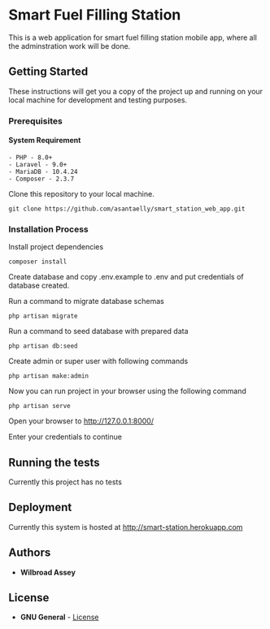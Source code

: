 # Smart Fuel Filling Station

This is a web application for smart fuel filling station mobile app, where all the adminstration work will be done.

## Getting Started

These instructions will get you a copy of the project up and running on your local machine for development and testing purposes.

### Prerequisites

#### System Requirement

    - PHP - 8.0+
    - Laravel - 9.0+
    - MariaDB - 10.4.24
    - Composer - 2.3.7


Clone this repository to your local machine.

```
git clone https://github.com/asantaelly/smart_station_web_app.git
```

### Installation Process

Install project dependencies

```
composer install
```

Create database and copy .env.example to .env and put credentials of database created.

Run a command to migrate database schemas

```
php artisan migrate
```

Run a command to seed database with prepared data

```
php artisan db:seed
```

Create admin or super user with following commands

```
php artisan make:admin
```

Now you can run project in your browser using the following command

```
php artisan serve
```

Open your browser to  http://127.0.0.1:8000/

Enter your credentials to continue


## Running the tests

Currently this project has no tests


## Deployment

Currently this system is hosted at http://smart-station.herokuapp.com

## Authors

* **Wilbroad Assey**

## License

* **GNU General** - [License](https://github.com/asantaelly/smart_station_web_app/blob/main/LICENSE.md) 


